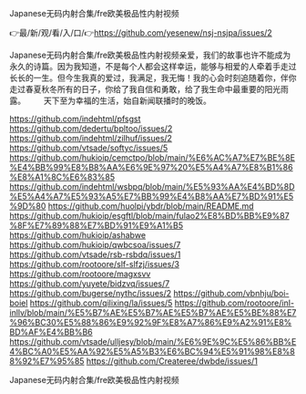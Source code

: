 Japanese无码内射合集/fre欧美极品性内射视频

👉最/新/观/看/入/口/👉https://github.com/yesenew/nsj-nsjpa/issues/2

Japanese无码内射合集/fre欧美极品性内射视频亲爱，我们的故事也许不能成为永久的诗篇。因为我知道，不是每个人都会这样幸运，能够与相爱的人牵着手走过长长的一生。但今生我真的爱过，我满足，我无悔！我的心会时刻追随着你，伴你走过春夏秋冬所有的日子，你给了我自信和勇敢，给了我生命中最重要的阳光雨露。
　　天下至为幸福的生活，始自新闻联播时的晚饭。


https://github.com/indehtml/pfsgst
https://github.com/dedertu/bpltoo/issues/2
https://github.com/indehtml/zilhuf/issues/2
https://github.com/vtsade/softyc/issues/5
https://github.com/hukioip/cemctpo/blob/main/%E6%AC%A7%E7%BE%8E%E4%BB%99%E8%B8%AA%E6%9E%97%20%E5%A4%A7%E8%B1%86%E8%A1%8C%E6%83%85
https://github.com/indehtml/wsbpq/blob/main/%E5%93%AA%E4%BD%8D%E5%A4%A7%E5%93%A5%E7%BB%99%E4%B8%AA%E7%BD%91%E5%9D%80
https://github.com/huolpi/ybdr/blob/main/README.md
https://github.com/hukioip/esgftl/blob/main/fulao2%E8%BD%BB%E9%87%8F%E7%89%88%E7%BD%91%E9%A1%B5
https://github.com/hukioip/ashabwe
https://github.com/hukioip/qwbcsoa/issues/7
https://github.com/vtsade/rsb-rsbdq/issues/1
https://github.com/rootoore/slf-slfzj/issues/3
https://github.com/rootoore/magxsvv
https://github.com/yuyete/bidzvq/issues/7
https://github.com/bugerse/nythc/issues/2
https://github.com/vbnhju/boi-boiel
https://github.com/qilixing/la/issues/5
https://github.com/rootoore/inl-inllv/blob/main/%E5%B7%AE%E5%B7%AE%E5%B7%AE%E5%BE%88%E7%96%BC30%E5%88%86%E9%92%9F%E8%A7%86%E9%A2%91%E8%BD%AF%E4%BB%B6
https://github.com/vtsade/ulljesy/blob/main/%E6%9E%9C%E5%86%BB%E4%BC%A0%E5%AA%92%E5%A5%B3%E6%BC%94%E5%91%98%E8%88%92%E7%95%85
https://github.com/Createree/dwbde/issues/1

Japanese无码内射合集/fre欧美极品性内射视频
